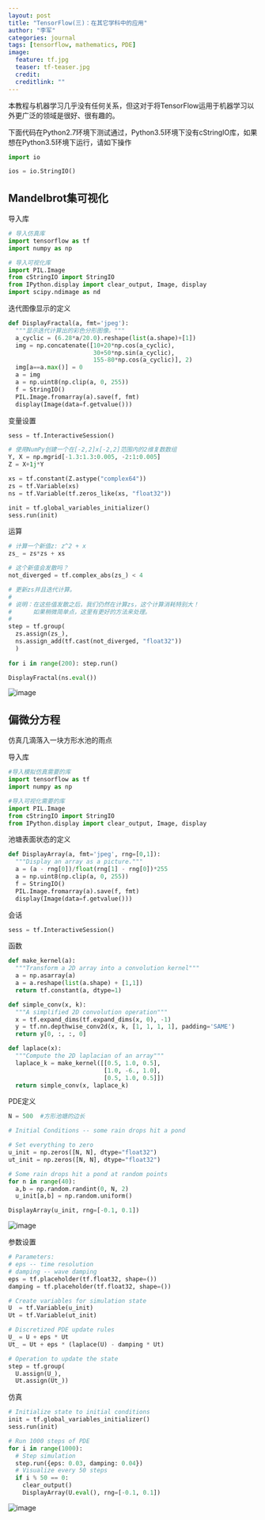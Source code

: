 ```yaml
---
layout: post
title: "TensorFlow(三)：在其它学科中的应用"
author: "李军"
categories: journal
tags: [tensorflow, mathematics, PDE]
image:
  feature: tf.jpg
  teaser: tf-teaser.jpg
  credit: 
  creditlink: ""
---
```


本教程与机器学习几乎没有任何关系，但这对于将TensorFlow运用于机器学习以外更广泛的领域是很好、很有趣的。

下面代码在Python2.7环境下测试通过，Python3.5环境下没有cStringIO库，如果想在Python3.5环境下运行，请如下操作

```python
import io

ios = io.StringIO()
```

## Mandelbrot集可视化

导入库

```python
# 导入仿真库
import tensorflow as tf
import numpy as np

# 导入可视化库
import PIL.Image
from cStringIO import StringIO
from IPython.display import clear_output, Image, display
import scipy.ndimage as nd
```

迭代图像显示的定义

```python
def DisplayFractal(a, fmt='jpeg'):
  """显示迭代计算出的彩色分形图像。"""
  a_cyclic = (6.28*a/20.0).reshape(list(a.shape)+[1])
  img = np.concatenate([10+20*np.cos(a_cyclic),
                        30+50*np.sin(a_cyclic),
                        155-80*np.cos(a_cyclic)], 2)
  img[a==a.max()] = 0
  a = img
  a = np.uint8(np.clip(a, 0, 255))
  f = StringIO()
  PIL.Image.fromarray(a).save(f, fmt)
  display(Image(data=f.getvalue()))
```

变量设置

```python
sess = tf.InteractiveSession()

# 使用NumPy创建一个在[-2,2]x[-2,2]范围内的2维复数数组
Y, X = np.mgrid[-1.3:1.3:0.005, -2:1:0.005]
Z = X+1j*Y

xs = tf.constant(Z.astype("complex64"))
zs = tf.Variable(xs)
ns = tf.Variable(tf.zeros_like(xs, "float32"))

init = tf.global_variables_initializer()
sess.run(init)
```

运算

```python
# 计算一个新值z: z^2 + x
zs_ = zs*zs + xs

# 这个新值会发散吗？
not_diverged = tf.complex_abs(zs_) < 4

# 更新zs并且迭代计算。
#
# 说明：在这些值发散之后，我们仍然在计算zs，这个计算消耗特别大！
#      如果稍微简单点，这里有更好的方法来处理。
#
step = tf.group(
  zs.assign(zs_),
  ns.assign_add(tf.cast(not_diverged, "float32"))
  )
  
for i in range(200): step.run()

DisplayFractal(ns.eval())
```

![image](https://github.com/brucejunlee/brucejunlee.github.io/raw/master/assets/img/mandelbrot.jpg)

## 偏微分方程
仿真几滴落入一块方形水池的雨点

导入库

```python
#导入模拟仿真需要的库
import tensorflow as tf
import numpy as np

#导入可视化需要的库
import PIL.Image
from cStringIO import StringIO
from IPython.display import clear_output, Image, display
```

池塘表面状态的定义

```python
def DisplayArray(a, fmt='jpeg', rng=[0,1]):
  """Display an array as a picture."""
  a = (a - rng[0])/float(rng[1] - rng[0])*255
  a = np.uint8(np.clip(a, 0, 255))
  f = StringIO()
  PIL.Image.fromarray(a).save(f, fmt)
  display(Image(data=f.getvalue()))
```

会话

```python
sess = tf.InteractiveSession()
```

函数

```python
def make_kernel(a):
  """Transform a 2D array into a convolution kernel"""
  a = np.asarray(a)
  a = a.reshape(list(a.shape) + [1,1])
  return tf.constant(a, dtype=1)

def simple_conv(x, k):
  """A simplified 2D convolution operation"""
  x = tf.expand_dims(tf.expand_dims(x, 0), -1)
  y = tf.nn.depthwise_conv2d(x, k, [1, 1, 1, 1], padding='SAME')
  return y[0, :, :, 0]

def laplace(x):
  """Compute the 2D laplacian of an array"""
  laplace_k = make_kernel([[0.5, 1.0, 0.5],
                           [1.0, -6., 1.0],
                           [0.5, 1.0, 0.5]])
  return simple_conv(x, laplace_k)
```

PDE定义

```python
N = 500  #方形池塘的边长

# Initial Conditions -- some rain drops hit a pond

# Set everything to zero
u_init = np.zeros([N, N], dtype="float32")
ut_init = np.zeros([N, N], dtype="float32")

# Some rain drops hit a pond at random points
for n in range(40):
  a,b = np.random.randint(0, N, 2)
  u_init[a,b] = np.random.uniform()

DisplayArray(u_init, rng=[-0.1, 0.1])
```

![image](https://github.com/brucejunlee/brucejunlee.github.io/raw/master/assets/img/rainpoint.jpg)

参数设置

```python
# Parameters:
# eps -- time resolution
# damping -- wave damping
eps = tf.placeholder(tf.float32, shape=())
damping = tf.placeholder(tf.float32, shape=())

# Create variables for simulation state
U  = tf.Variable(u_init)
Ut = tf.Variable(ut_init)

# Discretized PDE update rules
U_ = U + eps * Ut
Ut_ = Ut + eps * (laplace(U) - damping * Ut)

# Operation to update the state
step = tf.group(
  U.assign(U_),
  Ut.assign(Ut_))
```

仿真

```python
# Initialize state to initial conditions
init = tf.global_variables_initializer()
sess.run(init)

# Run 1000 steps of PDE
for i in range(1000):
  # Step simulation
  step.run({eps: 0.03, damping: 0.04})
  # Visualize every 50 steps
  if i % 50 == 0:
    clear_output()
    DisplayArray(U.eval(), rng=[-0.1, 0.1])
```

![image](https://github.com/brucejunlee/brucejunlee.github.io/raw/master/assets/img/ripple.jpg)